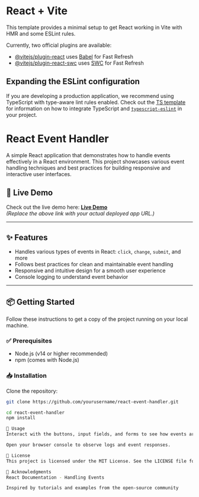 # React + Vite

This template provides a minimal setup to get React working in Vite with HMR and some ESLint rules.

Currently, two official plugins are available:

- [@vitejs/plugin-react](https://github.com/vitejs/vite-plugin-react/blob/main/packages/plugin-react) uses [Babel](https://babeljs.io/) for Fast Refresh
- [@vitejs/plugin-react-swc](https://github.com/vitejs/vite-plugin-react/blob/main/packages/plugin-react-swc) uses [SWC](https://swc.rs/) for Fast Refresh

## Expanding the ESLint configuration

If you are developing a production application, we recommend using TypeScript with type-aware lint rules enabled. Check out the [TS template](https://github.com/vitejs/vite/tree/main/packages/create-vite/template-react-ts) for information on how to integrate TypeScript and [`typescript-eslint`](https://typescript-eslint.io) in your project.

# React Event Handler

A simple React application that demonstrates how to handle events effectively in a React environment. This project showcases various event handling techniques and best practices for building responsive and interactive user interfaces.

## 🚀 Live Demo

Check out the live demo here: **[Live Demo](https://your-live-demo-link.com)**  
_(Replace the above link with your actual deployed app URL.)_

---

## ✨ Features

- Handles various types of events in React: `click`, `change`, `submit`, and more
- Follows best practices for clean and maintainable event handling
- Responsive and intuitive design for a smooth user experience
- Console logging to understand event behavior

---

## 📦 Getting Started

Follow these instructions to get a copy of the project running on your local machine.

### ✅ Prerequisites

- Node.js (v14 or higher recommended)
- npm (comes with Node.js)

### 📥 Installation

Clone the repository:

```bash
git clone https://github.com/yourusername/react-event-handler.git

cd react-event-handler
npm install

🧪 Usage
Interact with the buttons, input fields, and forms to see how events are handled.

Open your browser console to observe logs and event responses.

📄 License
This project is licensed under the MIT License. See the LICENSE file for details.

🙏 Acknowledgments
React Documentation - Handling Events

Inspired by tutorials and examples from the open-source community


